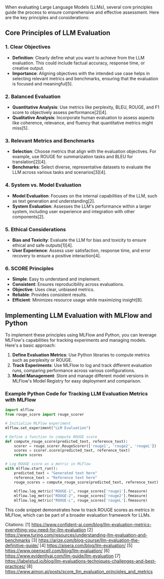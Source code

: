 When evaluating Large Language Models (LLMs), several core principles guide the process to ensure comprehensive and effective assessment. Here are the key principles and considerations:

## Core Principles of LLM Evaluation

### 1. **Clear Objectives**
   - **Definition**: Clearly define what you want to achieve from the LLM evaluation. This could include factual accuracy, response time, or creative output.
   - **Importance**: Aligning objectives with the intended use case helps in selecting relevant metrics and benchmarks, ensuring that the evaluation is focused and meaningful[5].

### 2. **Balanced Evaluation**
   - **Quantitative Analysis**: Use metrics like perplexity, BLEU, ROUGE, and F1 score to objectively assess performance[2][4].
   - **Qualitative Analysis**: Incorporate human evaluation to assess aspects like coherence, relevance, and fluency that quantitative metrics might miss[5].

### 3. **Relevant Metrics and Benchmarks**
   - **Selection**: Choose metrics that align with the evaluation objectives. For example, use ROUGE for summarization tasks and BLEU for translation[2][4].
   - **Benchmarks**: Select diverse, representative datasets to evaluate the LLM across various tasks and scenarios[3][4].

### 4. **System vs. Model Evaluation**
   - **Model Evaluation**: Focuses on the internal capabilities of the LLM, such as text generation and understanding[2].
   - **System Evaluation**: Assesses the LLM's performance within a larger system, including user experience and integration with other components[2].

### 5. **Ethical Considerations**
   - **Bias and Toxicity**: Evaluate the LLM for bias and toxicity to ensure ethical and safe outputs[1][4].
   - **User Experience**: Assess user satisfaction, response time, and error recovery to ensure a positive interaction[4].

### 6. **SCORE Principles**
   - **Simple**: Easy to understand and implement.
   - **Consistent**: Ensures reproducibility across evaluations.
   - **Objective**: Uses clear, unbiased metrics.
   - **Reliable**: Provides consistent results.
   - **Efficient**: Minimizes resource usage while maximizing insight[8].

## Implementing LLM Evaluation with MLFlow and Python

To implement these principles using MLFlow and Python, you can leverage MLFlow's capabilities for tracking experiments and managing models. Here's a basic approach:

1. **Define Evaluation Metrics**: Use Python libraries to compute metrics such as perplexity or ROUGE.
2. **Track Experiments**: Use MLFlow to log and track different evaluation runs, comparing performance across various configurations.
3. **Model Management**: Store and manage different model versions in MLFlow's Model Registry for easy deployment and comparison.

### Example Python Code for Tracking LLM Evaluation Metrics with MLFlow
```python
import mlflow
from rouge_score import rouge_scorer

# Initialize MLFlow experiment
mlflow.set_experiment("LLM Evaluation")

# Define a function to compute ROUGE score
def compute_rouge_score(predicted_text, reference_text):
    scorer = rouge_scorer.RougeScorer(['rouge1', 'rouge2', 'rougeL'])
    scores = scorer.score(predicted_text, reference_text)
    return scores

# Log ROUGE score as a metric in MLFlow
with mlflow.start_run():
    predicted_text = "Generated text here"
    reference_text = "Reference text here"
    rouge_scores = compute_rouge_score(predicted_text, reference_text)
    
    mlflow.log_metric("ROUGE-1", rouge_scores['rouge1'].fmeasure)
    mlflow.log_metric("ROUGE-2", rouge_scores['rouge2'].fmeasure)
    mlflow.log_metric("ROUGE-L", rouge_scores['rougeL'].fmeasure)
```

This code snippet demonstrates how to track ROUGE scores as metrics in MLFlow, which can be part of a broader evaluation framework for LLMs.

Citations:
[1] https://www.confident-ai.com/blog/llm-evaluation-metrics-everything-you-need-for-llm-evaluation
[2] https://www.turing.com/resources/understanding-llm-evaluation-and-benchmarks
[3] https://arize.com/blog-course/llm-evaluation-the-definitive-guide/
[4] https://aisera.com/blog/llm-evaluation/
[5] https://www.openxcell.com/blog/llm-evaluation/
[6] https://www.evidentlyai.com/llm-guide/llm-evaluation
[7] https://labelstud.io/blog/llm-evaluations-techniques-challenges-and-best-practices/
[8] https://www.aimon.ai/posts/score_llm_evaluation_principles_and_metrics
